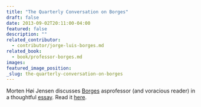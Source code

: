 ```yaml
---
title: "The Quarterly Conversation on Borges"
draft: false
date: 2013-09-02T20:11:00-04:00
featured: false
description: ""
related_contributor:
  - contributor/jorge-luis-borges.md
related_book:
  - book/professor-borges.md
images:
featured_image_position: 
_slug: the-quarterly-conversation-on-borges
---
```


Morten Høi Jensen discusses [Borges](http://ndbooks.com/book/professor-borges) asprofessor (and voracious reader) in a thoughtful [essay](http://quarterlyconversation.com/a-library-of-unlimited-english-books). Read it [here](http://quarterlyconversation.com/a-library-of-unlimited-english-books). 

